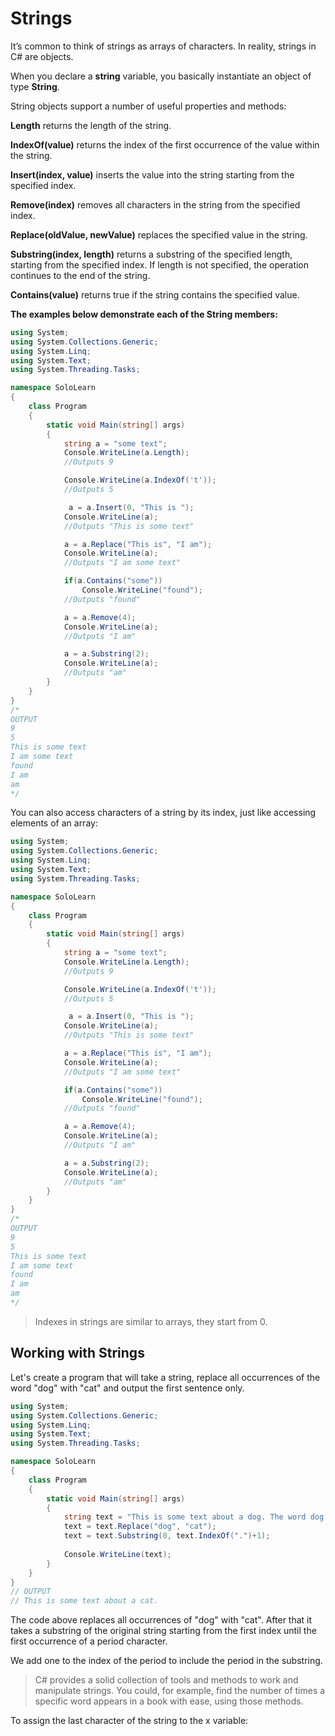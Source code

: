 # Strings 

It’s common to think of strings as arrays of characters. In reality, strings in C# are objects.

When you declare a **string** variable, you basically instantiate an object of type **String**.

String objects support a number of useful properties and methods:

**Length** returns the length of the string.

**IndexOf(value)** returns the index of the first occurrence of the value within the string.

**Insert(index, value)** inserts the value into the string starting from the specified index.

**Remove(index)** removes all characters in the string from the specified index.

**Replace(oldValue, newValue)** replaces the specified value in the string.

**Substring(index, length)** returns a substring of the specified length, starting from the specified index. If length is not specified, the operation continues to the end of the string.

**Contains(value)** returns true if the string contains the specified value.

**The examples below demonstrate each of the String members:**

```cs
using System;
using System.Collections.Generic;
using System.Linq;
using System.Text;
using System.Threading.Tasks;

namespace SoloLearn
{
    class Program
    {
        static void Main(string[] args)
        {
            string a = "some text";
            Console.WriteLine(a.Length);
            //Outputs 9

            Console.WriteLine(a.IndexOf('t'));
            //Outputs 5

             a = a.Insert(0, "This is ");
            Console.WriteLine(a);
            //Outputs "This is some text"

            a = a.Replace("This is", "I am");
            Console.WriteLine(a);
            //Outputs "I am some text"

            if(a.Contains("some"))
                Console.WriteLine("found");
            //Outputs "found"

            a = a.Remove(4);
            Console.WriteLine(a);
            //Outputs "I am"

            a = a.Substring(2);
            Console.WriteLine(a);
            //Outputs "am"
        }
    }
}
/*
OUTPUT
9
5
This is some text
I am some text
found
I am
am
*/
```

You can also access characters of a string by its index, just like accessing elements of an array:

```cs
using System;
using System.Collections.Generic;
using System.Linq;
using System.Text;
using System.Threading.Tasks;

namespace SoloLearn
{
    class Program
    {
        static void Main(string[] args)
        {
            string a = "some text";
            Console.WriteLine(a.Length);
            //Outputs 9

            Console.WriteLine(a.IndexOf('t'));
            //Outputs 5

             a = a.Insert(0, "This is ");
            Console.WriteLine(a);
            //Outputs "This is some text"

            a = a.Replace("This is", "I am");
            Console.WriteLine(a);
            //Outputs "I am some text"

            if(a.Contains("some"))
                Console.WriteLine("found");
            //Outputs "found"

            a = a.Remove(4);
            Console.WriteLine(a);
            //Outputs "I am"

            a = a.Substring(2);
            Console.WriteLine(a);
            //Outputs "am"
        }
    }
}
/*
OUTPUT
9
5
This is some text
I am some text
found
I am
am
*/
```

> Indexes in strings are similar to arrays, they start from 0.

## Working with Strings 

Let's create a program that will take a string, replace all occurrences of the word "dog" with "cat" and output the first sentence only. 

```cs
using System;
using System.Collections.Generic;
using System.Linq;
using System.Text;
using System.Threading.Tasks;

namespace SoloLearn
{
    class Program
    {
        static void Main(string[] args)
        {
            string text = "This is some text about a dog. The word dog appears in this text a number of times. This is the end.";
            text = text.Replace("dog", "cat");
            text = text.Substring(0, text.IndexOf(".")+1);
            
            Console.WriteLine(text);
        }
    }
}
// OUTPUT
// This is some text about a cat.
```

The code above replaces all occurrences of "dog" with "cat". After that it takes a substring of the original string starting from the first index until the first occurrence of a period character.

We add one to the index of the period to include the period in the substring.

> C# provides a solid collection of tools and methods to work and manipulate strings. You could, for example, find the number of times a specific word appears in a book with ease, using those methods.

To assign the last character of the string to the x variable: